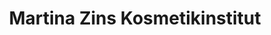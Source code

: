 ---
title: "Martina Zins Kosmetikinstitut"
url: /solingen/martina-zins-kosmetikinstitut/
shop: Kosmetik
---